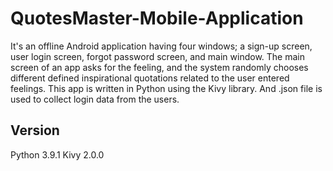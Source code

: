 # QuotesMaster-Mobile-Application

It's an offline Android application having four windows; a sign-up screen, user login screen, forgot password screen, and main window. 
The main screen of an app asks for the feeling, and the system randomly chooses different defined inspirational quotations related to the user entered feelings. 
This app is written in Python using the Kivy library. And .json file is used to collect login data from the users. 

## Version
Python 3.9.1
Kivy 2.0.0
